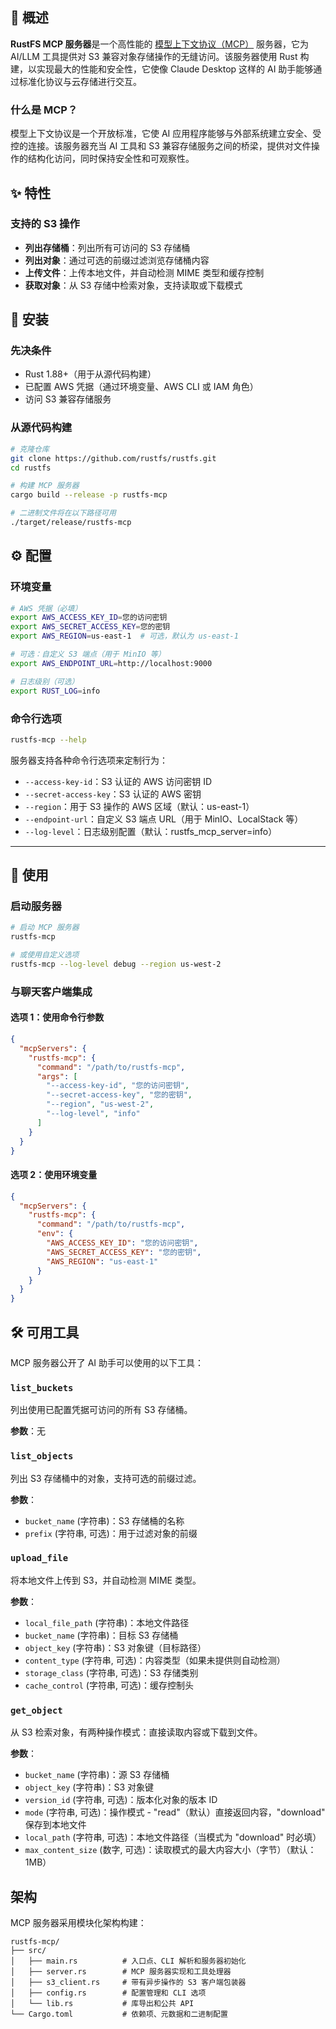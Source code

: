 ## 📖 概述

**RustFS MCP 服务器**是一个高性能的 [模型上下文协议（MCP）](https://spec.modelcontextprotocol.org) 服务器，它为 AI/LLM 工具提供对 S3 兼容对象存储操作的无缝访问。该服务器使用 Rust 构建，以实现最大的性能和安全性，它使像 Claude Desktop 这样的 AI 助手能够通过标准化协议与云存储进行交互。

### 什么是 MCP？

模型上下文协议是一个开放标准，它使 AI 应用程序能够与外部系统建立安全、受控的连接。该服务器充当 AI 工具和 S3 兼容存储服务之间的桥梁，提供对文件操作的结构化访问，同时保持安全性和可观察性。


## ✨ 特性

### 支持的 S3 操作

  - **列出存储桶**：列出所有可访问的 S3 存储桶
  - **列出对象**：通过可选的前缀过滤浏览存储桶内容
  - **上传文件**：上传本地文件，并自动检测 MIME 类型和缓存控制
  - **获取对象**：从 S3 存储中检索对象，支持读取或下载模式


## 🔧 安装

### 先决条件

  - Rust 1.88+（用于从源代码构建）
  - 已配置 AWS 凭据（通过环境变量、AWS CLI 或 IAM 角色）
  - 访问 S3 兼容存储服务

### 从源代码构建

```bash
# 克隆仓库
git clone https://github.com/rustfs/rustfs.git
cd rustfs

# 构建 MCP 服务器
cargo build --release -p rustfs-mcp

# 二进制文件将在以下路径可用
./target/release/rustfs-mcp
```


## ⚙️ 配置

### 环境变量

```bash
# AWS 凭据（必填）
export AWS_ACCESS_KEY_ID=您的访问密钥
export AWS_SECRET_ACCESS_KEY=您的密钥
export AWS_REGION=us-east-1  # 可选，默认为 us-east-1

# 可选：自定义 S3 端点（用于 MinIO 等）
export AWS_ENDPOINT_URL=http://localhost:9000

# 日志级别（可选）
export RUST_LOG=info
```

### 命令行选项

```bash
rustfs-mcp --help
```

服务器支持各种命令行选项来定制行为：

  - `--access-key-id`：S3 认证的 AWS 访问密钥 ID
  - `--secret-access-key`：S3 认证的 AWS 密钥
  - `--region`：用于 S3 操作的 AWS 区域（默认：us-east-1）
  - `--endpoint-url`：自定义 S3 端点 URL（用于 MinIO、LocalStack 等）
  - `--log-level`：日志级别配置（默认：rustfs\_mcp\_server=info）

-----

## 🚀 使用

### 启动服务器

```bash
# 启动 MCP 服务器
rustfs-mcp

# 或使用自定义选项
rustfs-mcp --log-level debug --region us-west-2
```

### 与聊天客户端集成

#### 选项 1：使用命令行参数

```json
{
  "mcpServers": {
    "rustfs-mcp": {
      "command": "/path/to/rustfs-mcp",
      "args": [
        "--access-key-id", "您的访问密钥",
        "--secret-access-key", "您的密钥",
        "--region", "us-west-2",
        "--log-level", "info"
      ]
    }
  }
}
```

#### 选项 2：使用环境变量

```json
{
  "mcpServers": {
    "rustfs-mcp": {
      "command": "/path/to/rustfs-mcp",
      "env": {
        "AWS_ACCESS_KEY_ID": "您的访问密钥",
        "AWS_SECRET_ACCESS_KEY": "您的密钥",
        "AWS_REGION": "us-east-1"
      }
    }
  }
}
```


## 🛠️ 可用工具

MCP 服务器公开了 AI 助手可以使用的以下工具：

### `list_buckets`

列出使用已配置凭据可访问的所有 S3 存储桶。

**参数**：无

### `list_objects`

列出 S3 存储桶中的对象，支持可选的前缀过滤。

**参数**：

  - `bucket_name` (字符串)：S3 存储桶的名称
  - `prefix` (字符串, 可选)：用于过滤对象的前缀

### `upload_file`

将本地文件上传到 S3，并自动检测 MIME 类型。

**参数**：

  - `local_file_path` (字符串)：本地文件路径
  - `bucket_name` (字符串)：目标 S3 存储桶
  - `object_key` (字符串)：S3 对象键（目标路径）
  - `content_type` (字符串, 可选)：内容类型（如果未提供则自动检测）
  - `storage_class` (字符串, 可选)：S3 存储类别
  - `cache_control` (字符串, 可选)：缓存控制头

### `get_object`

从 S3 检索对象，有两种操作模式：直接读取内容或下载到文件。

**参数**：

  - `bucket_name` (字符串)：源 S3 存储桶
  - `object_key` (字符串)：S3 对象键
  - `version_id` (字符串, 可选)：版本化对象的版本 ID
  - `mode` (字符串, 可选)：操作模式 - "read"（默认）直接返回内容，"download" 保存到本地文件
  - `local_path` (字符串, 可选)：本地文件路径（当模式为 "download" 时必填）
  - `max_content_size` (数字, 可选)：读取模式的最大内容大小（字节）（默认：1MB）


## 架构

MCP 服务器采用模块化架构构建：

```
rustfs-mcp/
├── src/
│   ├── main.rs          # 入口点、CLI 解析和服务器初始化
│   ├── server.rs        # MCP 服务器实现和工具处理器
│   ├── s3_client.rs     # 带有异步操作的 S3 客户端包装器
│   ├── config.rs        # 配置管理和 CLI 选项
│   └── lib.rs           # 库导出和公共 API
└── Cargo.toml           # 依赖项、元数据和二进制配置
```

